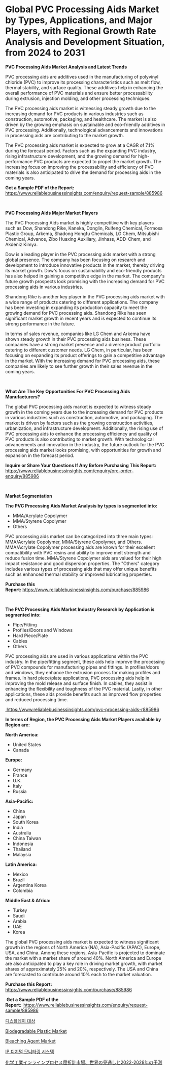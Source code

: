 <p><h1>Global PVC Processing Aids Market by Types, Applications, and Major Players, with Regional Growth Rate Analysis and Development Situation, from 2024 to 2031</h1></p><p><strong>PVC Processing Aids Market Analysis and Latest Trends</strong></p>
<p><p>PVC processing aids are additives used in the manufacturing of polyvinyl chloride (PVC) to improve its processing characteristics such as melt flow, thermal stability, and surface quality. These additives help in enhancing the overall performance of PVC materials and ensure better processability during extrusion, injection molding, and other processing techniques.</p><p>The PVC processing aids market is witnessing steady growth due to the increasing demand for PVC products in various industries such as construction, automotive, packaging, and healthcare. The market is also driven by the growing emphasis on sustainable and eco-friendly additives in PVC processing. Additionally, technological advancements and innovations in processing aids are contributing to the market growth.</p><p>The PVC processing aids market is expected to grow at a CAGR of 7.1% during the forecast period. Factors such as the expanding PVC industry, rising infrastructure development, and the growing demand for high-performance PVC products are expected to propel the market growth. The increasing focus on improving the processability and efficiency of PVC materials is also anticipated to drive the demand for processing aids in the coming years.</p></p>
<p><strong>Get a Sample PDF of the Report:&nbsp;</strong> <a href="https://www.reliablebusinessinsights.com/enquiry/request-sample/885986">https://www.reliablebusinessinsights.com/enquiry/request-sample/885986</a></p>
<p>&nbsp;</p>
<p><strong>PVC Processing Aids Major Market Players</strong></p>
<p><p>The PVC Processing Aids market is highly competitive with key players such as Dow, Shandong Rike, Kaneka, Donglin, Ruifeng Chemical, Formosa Plastic Group, Arkema, Shadong Hongfu Chemicals, LG Chem, Mitsubishi Chemical, Advance, Zibo Huaxing Auxiliary, Jinhass, ADD-Chem, and Akdeniz Kimya.</p><p>Dow is a leading player in the PVC processing aids market with a strong global presence. The company has been focusing on research and development to introduce innovative products in the market, thereby driving its market growth. Dow's focus on sustainability and eco-friendly products has also helped in gaining a competitive edge in the market. The company's future growth prospects look promising with the increasing demand for PVC processing aids in various industries.</p><p>Shandong Rike is another key player in the PVC processing aids market with a wide range of products catering to different applications. The company has been investing in expanding its production capacity to meet the growing demand for PVC processing aids. Shandong Rike has seen significant market growth in recent years and is expected to continue its strong performance in the future.</p><p>In terms of sales revenue, companies like LG Chem and Arkema have shown steady growth in their PVC processing aids business. These companies have a strong market presence and a diverse product portfolio catering to different customer needs. LG Chem, in particular, has been focusing on expanding its product offerings to gain a competitive advantage in the market. With the increasing demand for PVC processing aids, these companies are likely to see further growth in their sales revenue in the coming years.</p></p>
<p>&nbsp;</p>
<p><strong>What Are The Key Opportunities For PVC Processing Aids Manufacturers?</strong></p>
<p><p>The global PVC processing aids market is expected to witness steady growth in the coming years due to the increasing demand for PVC products in various industries such as construction, automotive, and packaging. The market is driven by factors such as the growing construction activities, urbanization, and infrastructure development. Additionally, the rising use of PVC processing aids to enhance the processing efficiency and quality of PVC products is also contributing to market growth. With technological advancements and innovation in the industry, the future outlook for the PVC processing aids market looks promising, with opportunities for growth and expansion in the forecast period.</p></p>
<p><strong>Inquire or Share Your Questions If Any Before Purchasing This Report:</strong> <a href="https://www.reliablebusinessinsights.com/enquiry/pre-order-enquiry/885986">https://www.reliablebusinessinsights.com/enquiry/pre-order-enquiry/885986</a></p>
<p>&nbsp;</p>
<p><strong>Market Segmentation</strong></p>
<p><strong>The PVC Processing Aids Market Analysis by types is segmented into:</strong></p>
<p><ul><li>MMA/Acrylate Copolymer</li><li>MMA/Styrene Copolymer</li><li>Others</li></ul></p>
<p><p>PVC processing aids market can be categorized into three main types: MMA/Acrylate Copolymer, MMA/Styrene Copolymer, and Others. MMA/Acrylate Copolymer processing aids are known for their excellent compatibility with PVC resins and ability to improve melt strength and reduce fusion time. MMA/Styrene Copolymer aids are valued for their high impact resistance and good dispersion properties. The "Others" category includes various types of processing aids that may offer unique benefits such as enhanced thermal stability or improved lubricating properties.</p></p>
<p><strong>Purchase this Report:&nbsp;</strong><a href="https://www.reliablebusinessinsights.com/purchase/885986">https://www.reliablebusinessinsights.com/purchase/885986</a></p>
<p>&nbsp;</p>
<p><strong>The PVC Processing Aids Market Industry Research by Application is segmented into:</strong></p>
<p><ul><li>Pipe/Fitting</li><li>Profiles/Doors and Windows</li><li>Hard Piece/Plate</li><li>Cables</li><li>Others</li></ul></p>
<p><p>PVC processing aids are used in various applications within the PVC industry. In the pipe/fitting segment, these aids help improve the processing of PVC compounds for manufacturing pipes and fittings. In profiles/doors and windows, they enhance the extrusion process for making profiles and frames. In hard piece/plate applications, PVC processing aids help in improving the mold release and surface finish. In cables, they assist in enhancing the flexibility and toughness of the PVC material. Lastly, in other applications, these aids provide benefits such as improved flow properties and reduced processing time.</p></p>
<p><a href="https://www.reliablebusinessinsights.com/pvc-processing-aids-r885986">&nbsp;https://www.reliablebusinessinsights.com/pvc-processing-aids-r885986</a></p>
<p><strong>In terms of Region, the PVC Processing Aids Market Players available by Region are:</strong></p>
<p>
    <p> <strong> North America: </strong>
        <ul>
            <li>United States</li>
            <li>Canada</li>
        </ul>
        </p> 
    <p> <strong> Europe: </strong>
        <ul>
            <li>Germany</li>
            <li>France</li>
            <li>U.K.</li>
            <li>Italy</li>
            <li>Russia</li>
        </ul>
        </p> 
    <p> <strong> Asia-Pacific: </strong>
        <ul>
            <li>China</li>
            <li>Japan</li>
            <li>South Korea</li>
            <li>India</li>
            <li>Australia</li>
            <li>China Taiwan</li>
            <li>Indonesia</li>
            <li>Thailand</li>
            <li>Malaysia</li>
        </ul>
        </p> 
    <p> <strong> Latin America: </strong>
        <ul>
            <li>Mexico</li>
            <li>Brazil</li>
            <li>Argentina Korea</li>
            <li>Colombia</li>
        </ul>
        </p> 
    <p> <strong> Middle East & Africa: </strong>
        <ul>
            <li>Turkey</li>
            <li>Saudi</li>
            <li>Arabia</li>
            <li>UAE</li>
            <li>Korea</li>
        </ul>
    </p>
    </p>
<p><p>The global PVC processing aids market is expected to witness significant growth in the regions of North America (NA), Asia-Pacific (APAC), Europe, USA, and China. Among these regions, Asia-Pacific is projected to dominate the market with a market share of around 40%. North America and Europe are also anticipated to play a key role in driving market growth, with market shares of approximately 25% and 20%, respectively. The USA and China are forecasted to contribute around 10% each to the market valuation.</p></p>
<p><strong>Purchase this Report: </strong><a href="https://www.reliablebusinessinsights.com/purchase/885986">https://www.reliablebusinessinsights.com/purchase/885986</a></p>
<p>&nbsp;<strong>Get a Sample PDF of the Report:&nbsp;&nbsp;</strong><a href="https://www.reliablebusinessinsights.com/enquiry/request-sample/885986">https://www.reliablebusinessinsights.com/enquiry/request-sample/885986</a></p>
<p><strong></strong></p>
<p><p><a href="https://github.com/dollarearner151/Market-Research-Report-List-1/blob/main/8446019118990.md">디스플레이 대상</a></p><p><a href="https://github.com/theanastasiyah/Market-Research-Report-List-1/blob/main/biodegradable-plastic-market.md">Biodegradable Plastic Market</a></p><p><a href="https://github.com/lukmanduiky01/Market-Research-Report-List-1/blob/main/bleaching-agent-market.md">Bleaching Agent Market</a></p><p><a href="https://github.com/berlianaparadilla48/Market-Research-Report-List-1/blob/main/8950951118991.md">IP 디지털 모니터링 시스템</a></p><p><a href="https://github.com/CloydAbbott2023/Market-Research-Report-List-2/blob/main/9107770130646.md">化学工業インラインプロセス屈折計市場、世界の見通しと2022-2028年の予測</a></p></p>